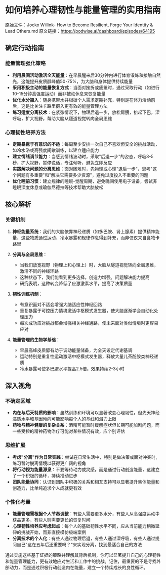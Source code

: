 # 如何培养心理韧性与能量管理的实用指南

原始文件：Jocko Willink- How to Become Resilient, Forge Your Identity & Lead Others.md
原文链接：https://podwise.ai/dashboard/episodes/64195

## 确定行动指南

### 能量管理强化策略
- **利用晨间活动激活全天能量**：在早晨醒来后30分钟内进行体育锻炼和接触自然光，这能提升皮质醇峰值50-75%，为大脑和身体提供持续能量
- **采用积极主动的能量恢复方式**：当面对挫折或疲惫时，通过采取行动（如进行10-15分钟高强度运动）而非被动休息来恢复能量
- **优化水分摄入**：随身携带水并根据个人需求定期补充，特别是在体力活动前后，这是比关注卡路里摄入更有效的能量管理方法
- **练习适度分离技术**：在紧张情况下，物理后退一步，放松肩膀，抬起下巴，深呼吸，扩大视野，帮助大脑从隧道视觉转向全局思维

### 心理韧性培养方法
- **定期暴露于有意识的不适**：每周至少安排一次自己不喜欢但安全的挑战活动，如冷水浴或高强度间歇训练，以建立适应能力
- **建立情绪调节能力**：当感到情绪波动时，采取"后退一步"的姿态，呼吸3-5秒，扩大视野，暂停说话，专注倾听，避免立即反应
- **实践解决问题的分离思维**：面对困难时，先物理或心理"退后一步"，思考"这个问题有多重要"和"解决它需要多少资源"，避免过度投入不重要的问题
- **优化睡前习惯**：建立规律的睡眠-觉醒周期，避免晚间使用电子设备，尝试非睡眠深度休息或瑜伽尼德拉等技术帮助大脑放松

## 核心解析

### 关键机制
1. **神经能量系统**：我们的大脑依靠神经递质（如多巴胺、肾上腺素）提供精神能量，这些物质通过运动、冷水暴露和规律作息得到补充，而非仅仅来自食物卡路里

2. **分离与全局思维**：
   - 当我们放宽视野（物理上和心理上）时，大脑从隧道视觉转向全局思维，激活不同的神经环路
   - 这种状态下，我们能看到更多选择，创造力增强，问题解决能力提高
   - 研究表明，这种转变降低了应激激素水平，提高了决策质量

3. **韧性训练机制**：
   - 有意识面对不适会增强大脑适应性神经回路
   - 重复暴露于可控压力情境激活中枢模式发生器，使大脑逐渐学会自动化处理压力
   - 每次成功应对挑战都会增强相关神经通路，使未来面对类似情境时更容易应对

4. **能量管理的生物学基础**：
   - 早晨高峰皮质醇有助于调动能量储备，为全天设定代谢基调
   - 运动特别是重复性运动激活中枢模式发生器，释放大量儿茶酚胺类神经递质
   - 冷水暴露可使多巴胺水平提高2.5倍，效果持续2-3小时

## 深入视角

### 不确定区域
- **内在与后天特质的影响**：虽然训练和环境可以显著改变心理韧性，但先天神经递质水平和基因倾向可能影响每个人的基线和潜力上限
- **药物与精神健康的复杂关系**：酒精可能暂时缓解症状但长期可能加剧问题，而一些受控的精神药物治疗可能对某些情况有效，应个别评估

### 思维扩展
- **考虑"分离"作为日常实践**：尝试在日常生活中，特别是做决策或面对冲突时，练习暂时脱离情境以获得更广阔的视角
- **将行动视为能量源泉**：不要等待动力或灵感，而是通过行动创造能量，这建立了一个积极的循环，持续推动进步
- **团队能量协同**：认识到团队中积极的关系和相互支持可以显著提升集体能量和创造力，比单纯追求个人成就更有效

### 个性化考量
- **能量管理需根据个人节奏调整**：有些人需要更多水分，有些人从高强度运动中获益更多，有些人则需要更长的恢复时间
- **心理韧性培养应考虑起点**：每个人的基础韧性水平不同，应从当前能力稍微延伸的挑战开始，而非直接模仿极端案例
- **分离技术的个人化**：有些人通过物理后退，有些人通过深呼吸，有些人通过提问自己"这在五年后还重要吗？"来实现分离，找到最适合自己的方法

通过实施这些基于证据的策略并理解其背后机制，你可以显著提升自己的心理韧性和能量管理能力，更有效地应对生活和工作中的挑战。记住，最重要的不是寻找外部动力，而是通过积极行动创造内在能量，建立一个持续成长的良性循环。
